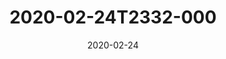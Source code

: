 ---
date: 2020-02-24
title: 2020-02-24T2332-000
hero: 2020/2020-02-24T2332-000.jpeg

# briefly describe the image…
alt: ''

# insert the closed caption text after the three-dash break…
# (include line-breaks, punctuation, and capitalization)
---